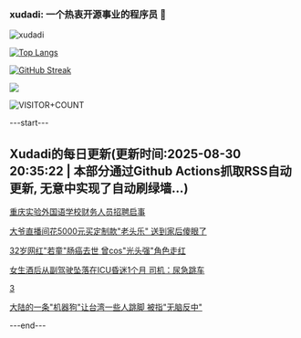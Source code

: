 ### xudadi: 一个热衷开源事业的程序员 👋

![xudadi](https://github-readme-stats-git-masterorgs-github-readme-stats-team.vercel.app/api?username=xudadi)

[![Top Langs](https://github-readme-stats.vercel.app/api/top-langs/?username=xudadi)](https://github.com/anuraghazra/github-readme-stats)

[![GitHub Streak](https://streak-stats.demolab.com?user=xudadi&locale=zh_Hans)](https://git.io/streak-stats)

![](https://raw.githubusercontent.com/xudadi/xudadi/main/assets/github-contribution-grid-snake.svg)

![VISITOR+COUNT](https://komarev.com/ghpvc/?username=xudadi&label=VISITOR+COUNT)


---start---

## Xudadi的每日更新(更新时间:2025-08-30 20:35:22 | 本部分通过Github Actions抓取RSS自动更新, 无意中实现了自动刷绿墙...)

[重庆实验外国语学校财务人员招聘启事](https://www.gongkaoleida.com/article/2595583)

[大爷直播间花5000元买定制款"老头乐" 送到家后傻眼了](https://m.163.com/news/article/K85JBGRF05149FJ6.html)

[32岁网红"若童"肠癌去世 曾cos"光头强"角色走红](https://m.163.com/news/article/K87D8H3L051492T3.html)

[女生酒后从副驾驶坠落在ICU昏迷1个月 司机：尿急跳车](https://m.163.com/news/article/K875694I053469LG.html)

[3](https://m.163.com/touch/news/sub/domestic)

[大陆的一条"机器狗"让台湾一些人跳脚 被指"无脑反中"](https://m.163.com/news/article/K85MAU6C05504DOQ.html)

---end---
